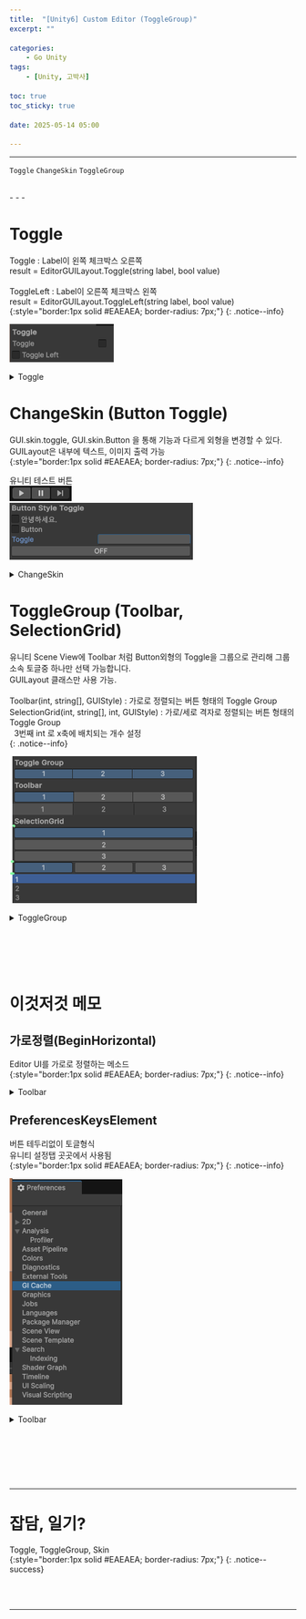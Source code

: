 ```yaml
---
title:  "[Unity6] Custom Editor (ToggleGroup)"
excerpt: ""

categories:
    - Go Unity
tags:
    - [Unity, 고박사]

toc: true
toc_sticky: true
 
date: 2025-05-14 05:00

---
```

- - -

`Toggle` `ChangeSkin` `ToggleGroup`

<br>
- - - 

# Toggle
Toggle : Label이 왼쪽 체크박스 오른쪽  
result = EditorGUILayout.Toggle(string label, bool value)  
&nbsp;  
ToggleLeft : Label이 오른쪽 체크박스 왼쪽  
result = EditorGUILayout.ToggleLeft(string label, bool value)  
{:style="border:1px solid #EAEAEA; border-radius: 7px;"}
{: .notice--info}  

![Image](https://github.com/levell1/levell1.github.io/blob/main/Image/Editor/9.png?raw=true)   

<details>
<summary>Toggle</summary>
<div class="notice--primary" markdown="1"> 

```c# 
private bool toggleValue = false;

toggleValue = EditorGUILayout.Toggle("Toggle", toggleValue);
toggleValue = EditorGUILayout.ToggleLeft("Toggle Left", toggleValue);
```
</div>
</details>

# ChangeSkin (Button Toggle)
GUI.skin.toggle, GUI.skin.Button 을 통해 기능과 다르게 외형을 변경할 수 있다.  
GUILayout은 내부에 텍스트, 이미지 출력 가능  
{:style="border:1px solid #EAEAEA; border-radius: 7px;"}
{: .notice--info}    

유니티 테스트 버튼  
![Image](https://github.com/levell1/levell1.github.io/blob/main/Image/Editor/10.png?raw=true)   
![Image](https://github.com/levell1/levell1.github.io/blob/main/Image/Editor/11.png?raw=true)   

<details>
<summary>ChangeSkin</summary>
<div class="notice--primary" markdown="1"> 

```c# 
public void ChangeSkin(GUIStyle titleStyle)
{
    EditorGUILayout.Space(18);
    EditorGUILayout.LabelField("Button Style Toggle", titleStyle);

    // Label 이지만 스타일만 토글 작동X
    GUILayout.Label("안녕하세요.", GUI.skin.toggle);

    // 버튼이지만 스타일은 토글 누르면 ON 마우스때면 OFF
    if (GUILayout.Button(new GUIContent("Button"), GUI.skin.toggle)) { Debug.Log("버튼."); }

    // 토글이지만 스타일은 버튼 
    toggleValue = EditorGUILayout.Toggle("Toggle", toggleValue, GUI.skin.button);

    // 내부에 이미지, 텍스트를 출력할 수 있기 때문에 EditorGUILayout 대신 GUILayout 사용
    toggleValue = GUILayout.Toggle(toggleValue, toggleValue ? "ON" : "OFF", GUI.skin.button);
}
```
</div>
</details>

# ToggleGroup (Toolbar, SelectionGrid)
유니티 Scene View에 Toolbar 처럼 Button외형의 Toggle을 그룹으로 관리해 그룹 소속 토글중 하나만 선택 가능합니다.  
GUILayout 클래스만 사용 가능.  
&nbsp;  
Toolbar(int, string[], GUIStyle) : 가로로 정렬되는 버튼 형태의 Toggle Group  
SelectionGrid(int, string[], int, GUIStyle) : 가로/세로 격자로 정렬되는 버튼 형태의 Toggle Group  
&nbsp; 3번째 int 로 x축에 배치되는 개수 설정  
{: .notice--info}  

![Image](https://github.com/levell1/levell1.github.io/blob/main/Image/Editor/12.png?raw=true)   

<details>
<summary>ToggleGroup</summary>
<div class="notice--primary" markdown="1"> 

```c# 
public void ToggleGroup(GUIStyle titleStyle)
{
    EditorGUILayout.Space(18);
    EditorGUILayout.LabelField("Toggle Group", titleStyle);

    EditorGUILayout.BeginHorizontal();
    first = GUILayout.Toggle(first, "1", EditorStyles.miniButtonLeft);
    second = GUILayout.Toggle(second, "2", EditorStyles.miniButtonMid);
    third = GUILayout.Toggle(third, "3", EditorStyles.miniButtonRight);
    EditorGUILayout.EndHorizontal();

    EditorGUILayout.LabelField("Toolbar", titleStyle);
    selected = GUILayout.Toolbar(selected, new string[] { "1", "2", "3" });
    selected = GUILayout.Toolbar(selected, new string[] { "1", "2", "3" }, EditorStyles.toolbarButton);

    EditorGUILayout.LabelField("SelectionGrid", titleStyle);
    selected = GUILayout.SelectionGrid(selected, new string[] { "1", "2", "3" }, 1);
    selected = GUILayout.SelectionGrid(selected, new string[] { "1", "2", "3" }, 3);
    selected = GUILayout.SelectionGrid(selected, new string[] { "1", "2", "3" }, 1, "PreferencesKeysElement");
}
```
</div>
</details>


<br><br><br><br>

# 이것저것 메모

## 가로정렬(BeginHorizontal)
Editor UI를 가로로 정렬하는 메소드  
{:style="border:1px solid #EAEAEA; border-radius: 7px;"}
{: .notice--info}  

<details>
<summary>Toolbar</summary>
<div class="notice--primary" markdown="1"> 

```c# 
EditorGUILayout.BeginHorizontal();
first = GUILayout.Toggle(first, "1", EditorStyles.miniButtonLeft);
second = GUILayout.Toggle(second, "2", EditorStyles.miniButtonMid);
third = GUILayout.Toggle(third, "3", EditorStyles.miniButtonRight);
EditorGUILayout.EndHorizontal();
```
</div>
</details>

## PreferencesKeysElement
버튼 테두리없이 토글형식  
유니티 설정탭 곳곳에서 사용됨  
{:style="border:1px solid #EAEAEA; border-radius: 7px;"}
{: .notice--info}  

![Image](https://github.com/levell1/levell1.github.io/blob/main/Image/Editor/13.png?raw=true)   

<details>
<summary>Toolbar</summary>
<div class="notice--primary" markdown="1"> 

```c# 
selected = GUILayout.SelectionGrid(selected, new string[] { "1", "2", "3" }, 1, "PreferencesKeysElement");
```
</div>
</details>

<br><br><br><br><br>
- - - 


# 잡담, 일기?
Toggle, ToggleGroup, Skin  
{:style="border:1px solid #EAEAEA; border-radius: 7px;"}
{: .notice--success}  


<br><br>
- - -
